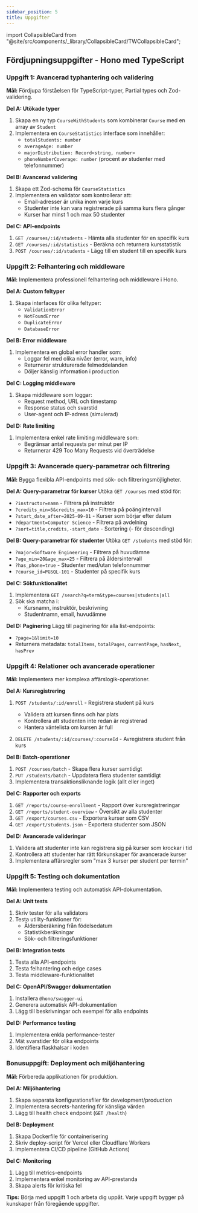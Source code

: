 ```yaml
---
sidebar_position: 5
title: Uppgifter
---
```


import CollapsibleCard from "@site/src/components/\_library/CollapsibleCard/TWCollapsibleCard";

## Fördjupningsuppgifter - Hono med TypeScript

### Uppgift 1: Avancerad typhantering och validering

<CollapsibleCard title="Utökad kurs- och studenthantering" defaultOpen={false}>

**Mål:** Fördjupa förståelsen för TypeScript-typer, Partial types och Zod-validering.

**Del A: Utökade typer**

1. Skapa en ny typ `CourseWithStudents` som kombinerar `Course` med en array av `Student`
2. Implementera en `CourseStatistics` interface som innehåller:
   - `totalStudents: number`
   - `averageAge: number`
   - `majorDistribution: Record<string, number>`
   - `phoneNumberCoverage: number` (procent av studenter med telefonnummer)

**Del B: Avancerad validering**

1. Skapa ett Zod-schema för `CourseStatistics`
2. Implementera en validator som kontrollerar att:
   - Email-adresser är unika inom varje kurs
   - Studenter inte kan vara registrerade på samma kurs flera gånger
   - Kurser har minst 1 och max 50 studenter

**Del C: API-endpoints**

1. `GET /courses/:id/students` - Hämta alla studenter för en specifik kurs
2. `GET /courses/:id/statistics` - Beräkna och returnera kursstatistik
3. `POST /courses/:id/students` - Lägg till en student till en specifik kurs

</CollapsibleCard>

### Uppgift 2: Felhantering och middleware

<CollapsibleCard title="Robust API med felhantering" defaultOpen={false}>

**Mål:** Implementera professionell felhantering och middleware i Hono.

**Del A: Custom feltyper**

1. Skapa interfaces för olika feltyper:
   - `ValidationError`
   - `NotFoundError`
   - `DuplicateError`
   - `DatabaseError`

**Del B: Error middleware**

1. Implementera en global error handler som:
   - Loggar fel med olika nivåer (error, warn, info)
   - Returnerar strukturerade felmeddelanden
   - Döljer känslig information i production

**Del C: Logging middleware**

1. Skapa middleware som loggar:
   - Request method, URL och timestamp
   - Response status och svarstid
   - User-agent och IP-adress (simulerad)

**Del D: Rate limiting**

1. Implementera enkel rate limiting middleware som:
   - Begränsar antal requests per minut per IP
   - Returnerar 429 Too Many Requests vid överträdelse

</CollapsibleCard>

### Uppgift 3: Avancerade query-parametrar och filtrering

<CollapsibleCard title="Sök- och filtreringsfunktionalitet" defaultOpen={false}>

**Mål:** Bygga flexibla API-endpoints med sök- och filtreringsmöjligheter.

**Del A: Query-parametrar för kurser**
Utöka `GET /courses` med stöd för:

- `?instructor=namn` - Filtrera på instruktör
- `?credits_min=5&credits_max=10` - Filtrera på poängintervall
- `?start_date_after=2025-09-01` - Kurser som börjar efter datum
- `?department=Computer Science` - Filtrera på avdelning
- `?sort=title,credits,-start_date` - Sortering (- för descending)

**Del B: Query-parametrar för studenter**
Utöka `GET /students` med stöd för:

- `?major=Software Engineering` - Filtrera på huvudämne
- `?age_min=20&age_max=25` - Filtrera på åldersintervall
- `?has_phone=true` - Studenter med/utan telefonnummer
- `?course_id=PGSQL-101` - Studenter på specifik kurs

**Del C: Sökfunktionalitet**

1. Implementera `GET /search?q=term&type=courses|students|all`
2. Sök ska matcha i:
   - Kursnamn, instruktör, beskrivning
   - Studentnamn, email, huvudämne

**Del D: Paginering**
Lägg till paginering för alla list-endpoints:

- `?page=1&limit=10`
- Returnera metadata: `totalItems`, `totalPages`, `currentPage`, `hasNext`, `hasPrev`

</CollapsibleCard>

### Uppgift 4: Relationer och avancerade operationer

<CollapsibleCard title="Hantering av relationer mellan kurser och studenter" defaultOpen={false}>

**Mål:** Implementera mer komplexa affärslogik-operationer.

**Del A: Kursregistrering**

1. `POST /students/:id/enroll` - Registrera student på kurs

   - Validera att kursen finns och har plats
   - Kontrollera att studenten inte redan är registrerad
   - Hantera väntelista om kursen är full

2. `DELETE /students/:id/courses/:courseId` - Avregistrera student från kurs

**Del B: Batch-operationer**

1. `POST /courses/batch` - Skapa flera kurser samtidigt
2. `PUT /students/batch` - Uppdatera flera studenter samtidigt
3. Implementera transaktionsliknande logik (allt eller inget)

**Del C: Rapporter och exports**

1. `GET /reports/course-enrollment` - Rapport över kursregistreringar
2. `GET /reports/student-overview` - Översikt av alla studenter
3. `GET /export/courses.csv` - Exportera kurser som CSV
4. `GET /export/students.json` - Exportera studenter som JSON

**Del D: Avancerade valideringar**

1. Validera att studenter inte kan registrera sig på kurser som krockar i tid
2. Kontrollera att studenter har rätt förkunskaper för avancerade kurser
3. Implementera affärsregler som "max 3 kurser per student per termin"

</CollapsibleCard>

### Uppgift 5: Testing och dokumentation

<CollapsibleCard title="Professionell utvecklingspraktik" defaultOpen={false}>

**Mål:** Implementera testing och automatisk API-dokumentation.

**Del A: Unit tests**

1. Skriv tester för alla validators
2. Testa utility-funktioner för:
   - Åldersberäkning från födelsedatum
   - Statistikberäkningar
   - Sök- och filtreringsfunktioner

**Del B: Integration tests**

1. Testa alla API-endpoints
2. Testa felhantering och edge cases
3. Testa middleware-funktionalitet

**Del C: OpenAPI/Swagger dokumentation**

1. Installera `@hono/swagger-ui`
2. Generera automatisk API-dokumentation
3. Lägg till beskrivningar och exempel för alla endpoints

**Del D: Performance testing**

1. Implementera enkla performance-tester
2. Mät svarstider för olika endpoints
3. Identifiera flaskhalsar i koden

</CollapsibleCard>

### Bonusuppgift: Deployment och miljöhantering

<CollapsibleCard title="Produktionsklart API" defaultOpen={false}>

**Mål:** Förbereda applikationen för produktion.

**Del A: Miljöhantering**

1. Skapa separata konfigurationsfiler för development/production
2. Implementera secrets-hantering för känsliga värden
3. Lägg till health check endpoint (`GET /health`)

**Del B: Deployment**

1. Skapa Dockerfile för containerisering
2. Skriv deploy-script för Vercel eller Cloudflare Workers
3. Implementera CI/CD pipeline (GitHub Actions)

**Del C: Monitoring**

1. Lägg till metrics-endpoints
2. Implementera enkel monitoring av API-prestanda
3. Skapa alerts för kritiska fel

</CollapsibleCard>

**Tips:** Börja med uppgift 1 och arbeta dig uppåt. Varje uppgift bygger på kunskaper från föregående uppgifter.
